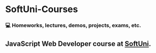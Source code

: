 # SoftUni-Courses

### :computer: Homeworks, lectures, demos, projects, exams, etc.

## JavaScript Web Developer course at [SoftUni](https://softuni.bg/). 
